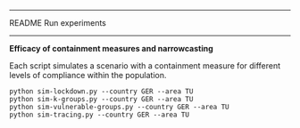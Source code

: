 ***************************
README Run experiments
***************************

**Efficacy of containment measures and narrowcasting**

Each script simulates a scenario with a containment measure for different levels of compliance within the population.
```shell script
python sim-lockdown.py --country GER --area TU
python sim-k-groups.py --country GER --area TU
python sim-vulnerable-groups.py --country GER --area TU
python sim-tracing.py --country GER --area TU
```
